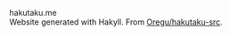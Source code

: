 hakutaku.me  
Website generated with Hakyll. From [Oregu/hakutaku-src](https://github.com/Oregu/hakutaku-src).

